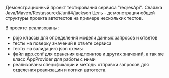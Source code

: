 Демонстрационный проект тестирования сервиса "reqresApi". Сваязка Java/Maven/Restassured/Junit4/jackson
Цель - демонстрация общей структуры проекта автотестов на примере нескольких тестов.

В проекте реализованы:
  - pojo классы для определения модели данных запросов и ответов
  - тесты на поверку значений в ответе сервиса
  - тесты на валидацию json схемы
  - файл app.conf для хранения ендпоинтов и других значений, а так же класс AppProvider для работы с ними
  - реализованы спецификации и методы отправки запросов для отделения реализации и логики автотеста.
 
